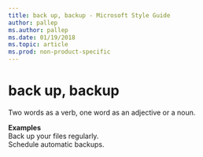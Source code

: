 ```yaml
---
title: back up, backup - Microsoft Style Guide
author: pallep
ms.author: pallep
ms.date: 01/19/2018
ms.topic: article
ms.prod: non-product-specific
---
```


# back up, backup

Two words as a verb, one word as an adjective or a noun.

**Examples**  
Back up your files regularly.  
Schedule automatic backups.  
